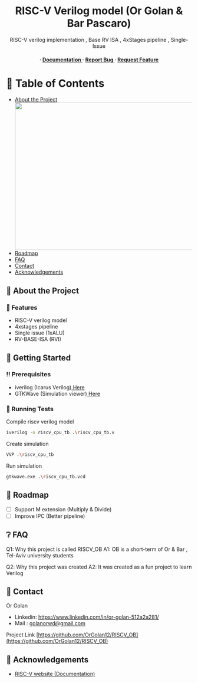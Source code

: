 <div align='center'>

<h1>RISC-V Verilog model (Or Golan & Bar Pascaro) </h1>
<p>RISC-V verilog implementation , Base RV ISA , 4xStages pipeline , Single-Issue </p>

<h4> <span> · </span> <a href="https://github.com/OrGolan12/RISCV_OB /blob/master/README.md"> Documentation </a> <span> · </span> <a href="https://github.com/OrGolan12/RISCV_OB /issues"> Report Bug </a> <span> · </span> <a href="https://github.com/OrGolan12/RISCV_OB /issues"> Request Feature </a> </h4>

</div>


# :notebook_with_decorative_cover: Table of Contents

- [About the Project](#star2-about-the-project)
<a href="url"><img src="https://github.com/ronen-golan/git_test/assets/68474751/0b58eeac-589d-4c82-b411-7fd20d111bc1" align="right" height="400" width="600" ></a>
- [Roadmap](#compass-roadmap)
- [FAQ](#grey_question-faq)
- [Contact](#handshake-contact)
- [Acknowledgements](#gem-acknowledgements)


## :star2: About the Project

### :dart: Features
- RISC-V verilog model
- 4xstages pipeline
- Single issue (1xALU)
- RV-BASE-ISA (RVI)

## :toolbox: Getting Started

### :bangbang: Prerequisites

- iverilog (Icarus Verilog)<a href="https://bleyer.org/icarus/"> Here</a>
- GTKWave (Simulation viewer)<a href="https://gtkwave.sourceforge.net/"> Here</a>

### :test_tube: Running Tests
Compile riscv verilog model
```bash
iverilog -o riscv_cpu_tb .\riscv_cpu_tb.v
```

Create simulation
```bash
VVP .\riscv_cpu_tb
```

Run simulation
```bash
gtkwave.exe .\riscv_cpu_tb.vcd
```


## :compass: Roadmap
* [ ] Support M extension (Multiply & Divide)
* [ ] Improve IPC (Better pipeline)

## :grey_question: FAQ
Q1: Why this project is called RISCV_OB
A1: OB is a short-term of Or & Bar , Tel-Aviv university students

Q2: Why this project was created
A2: It was created as a fun project to learn Verilog

## :handshake: Contact
Or Golan
- Linkedin:  https://www.linkedin.com/in/or-golan-512a2a281/ 
- Mail    :  golanorwd@gmail.com

Project Link
[https://github.com/OrGolan12/RISCV_OB](https://github.com/OrGolan12/RISCV_OB)

## :gem: Acknowledgements
- [RISC-V website (Documentation)](https://riscv.org/)




